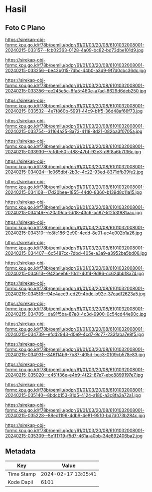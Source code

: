 # Hasil

## Foto C Plano

https://sirekap-obj-formc.kpu.go.id/f78b/pemilu/pdpr/61/01/03/20/08/6101032008001-20240215-033157--fcb02363-0128-4a09-bc82-bd73dbe101d9.jpg

https://sirekap-obj-formc.kpu.go.id/f78b/pemilu/pdpr/61/01/03/20/08/6101032008001-20240215-033256--be43b015-7dbc-44b0-a3d9-9f7d0cbc36dc.jpg

https://sirekap-obj-formc.kpu.go.id/f78b/pemilu/pdpr/61/01/03/20/08/6101032008001-20240215-033356--ee245e5c-8fa5-460e-a7ad-8629d6deb250.jpg

https://sirekap-obj-formc.kpu.go.id/f78b/pemilu/pdpr/61/01/03/20/08/6101032008001-20240215-033532--4e7f860b-5991-44c9-b1f5-36d48af66f73.jpg

https://sirekap-obj-formc.kpu.go.id/f78b/pemilu/pdpr/61/01/03/20/08/6101032008001-20240215-033754--31164a25-8a73-4118-8d21-082ba3f0705a.jpg

https://sirekap-obj-formc.kpu.go.id/f78b/pemilu/pdpr/61/01/03/20/08/6101032008001-20240215-033930--7cfdfe50-cf88-47bf-92e3-d8f8a6b7f36c.jpg

https://sirekap-obj-formc.kpu.go.id/f78b/pemilu/pdpr/61/01/03/20/08/6101032008001-20240215-034024--1c065dbf-2b3c-4c22-93ed-8371dfb39fe2.jpg

https://sirekap-obj-formc.kpu.go.id/f78b/pemilu/pdpr/61/01/03/20/08/6101032008001-20240215-034108--17d20bee-1855-44d0-8360-b139d8c11a15.jpg

https://sirekap-obj-formc.kpu.go.id/f78b/pemilu/pdpr/61/01/03/20/08/6101032008001-20240215-034146--c20af9cb-5b18-43c6-bc87-5f253f981aac.jpg

https://sirekap-obj-formc.kpu.go.id/f78b/pemilu/pdpr/61/01/03/20/08/6101032008001-20240215-034310--fc8fc186-2e90-4edd-8e01-ac4e002b1a26.jpg

https://sirekap-obj-formc.kpu.go.id/f78b/pemilu/pdpr/61/01/03/20/08/6101032008001-20240215-034407--6c5487cc-7dbd-405e-a3a9-a3952ba5bd06.jpg

https://sirekap-obj-formc.kpu.go.id/f78b/pemilu/pdpr/61/01/03/20/08/6101032008001-20240215-034613--942beeb6-10d1-40f4-9d86-cc624bbf8a74.jpg

https://sirekap-obj-formc.kpu.go.id/f78b/pemilu/pdpr/61/01/03/20/08/6101032008001-20240215-034516--94c4acc9-ed29-4bdc-b92e-37eadf2623a5.jpg

https://sirekap-obj-formc.kpu.go.id/f78b/pemilu/pdpr/61/01/03/20/08/6101032008001-20240215-034705--da91f5ba-87e8-4c3d-9900-0c54cd44e90c.jpg

https://sirekap-obj-formc.kpu.go.id/f78b/pemilu/pdpr/61/01/03/20/08/6101032008001-20240215-034739--efdd2943-d0e9-4cd7-9c77-233faba7e8f5.jpg

https://sirekap-obj-formc.kpu.go.id/f78b/pemilu/pdpr/61/01/03/20/08/6101032008001-20240215-034931--846114b6-7b87-405d-bcc3-0109cb578e83.jpg

https://sirekap-obj-formc.kpu.go.id/f78b/pemilu/pdpr/61/01/03/20/08/6101032008001-20240215-035020--c451f36e-e4b9-4f22-87e7-ebc8899197e7.jpg

https://sirekap-obj-formc.kpu.go.id/f78b/pemilu/pdpr/61/01/03/20/08/6101032008001-20240215-035140--8bdcb153-81d5-4124-a180-a3c8fa3a72a1.jpg

https://sirekap-obj-formc.kpu.go.id/f78b/pemilu/pdpr/61/01/03/20/08/6101032008001-20240215-035228--88ed1196-4db9-4e81-9510-bd7d073b284c.jpg

https://sirekap-obj-formc.kpu.go.id/f78b/pemilu/pdpr/61/01/03/20/08/6101032008001-20240215-035309--5e1f1719-f5d7-461a-a0bb-34e892406ba2.jpg


## Metadata

| Key        | Value               |
| ---------- | ------------------- |
| Time Stamp | 2024-02-17 13:05:41 |
| Kode Dapil | 6101                |



